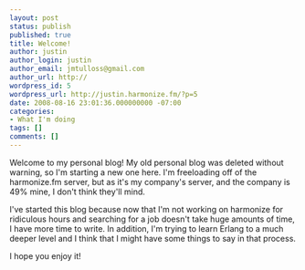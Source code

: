 ```yaml
---
layout: post
status: publish
published: true
title: Welcome!
author: justin
author_login: justin
author_email: jmtulloss@gmail.com
author_url: http://
wordpress_id: 5
wordpress_url: http://justin.harmonize.fm/?p=5
date: 2008-08-16 23:01:36.000000000 -07:00
categories:
- What I'm doing
tags: []
comments: []
---
```

Welcome to my personal blog! My old personal blog was deleted without warning, so I'm starting a new one here. I'm freeloading off of the harmonize.fm server, but as it's my company's server, and the company is 49% mine, I don't think they'll mind. 

I've started this blog because now that I'm not working on harmonize for ridiculous hours and searching for a job doesn't take huge amounts of time, I have more time to write. In addition, I'm trying to learn Erlang to a much deeper level and I think that I might have some things to say in that process.

I hope you enjoy it!
